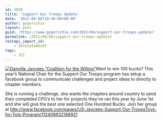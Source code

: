 ```yaml
---
id: 1010
title: 'Support Our Troops Update'
date: '2011-04-04T10:49:00+00:00'
author: gogorichie
layout: post
guid: 'https://www.gogorichie.com/2011/04/support-our-troops-update/'
permalink: /2011/04/04/support-our-troops-update/
restapi_import_id:
    - 5b7e1e5a66c0f
tags:
    - JCI
---
```


[![](https:///iljaycees.org/wp-content/uploads/2011/04/thumb_il-jayceesspaghettidinnersignage.jpg "Danville  Jaycees “Coalition for the Willing”")](http://www.supportourtroops.org/index.php?option=com_k2&view=item&id=1735:danville-jaycees-step-up-for-the-troops)Want to win 100 bucks? This year’s National Chair for the Support Our Troops program has setup a facebook group to communicate challenges and project ideas to directly to chapter members.

She is running a challenge, she wants the chapters around country to send their completed CPG’s to her for projects they’ve ran this year by June 1st and she will give the best one selected One Hundred Bucks. Join her group at <http://www.facebook.com/pages/US-Jaycees-Support-Our-TroopsToys-for-Tots-Program/112406932168921>